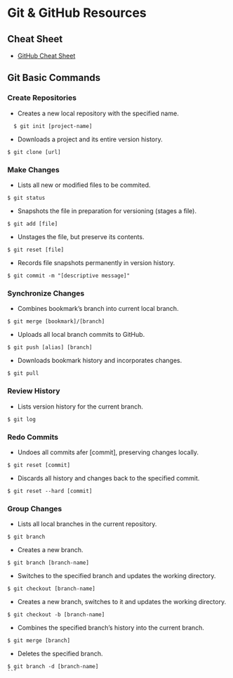 # Git & GitHub Resources

## Cheat Sheet

- [GitHub Cheat Sheet](https://services.github.com/on-demand/downloads/github-git-cheat-sheet.pdf)

## Git Basic Commands
### Create Repositories

- Creates a new local repository with the specified name.
````
  $ git init [project-name]
````
- Downloads a project and its entire version history.
````
$ git clone [url]
````

### Make Changes
- Lists all new or modified files to be commited.
````
$ git status
````
- Snapshots the file in preparation for versioning (stages a file).
````
$ git add [file]
````
- Unstages the file, but preserve its contents.
````
$ git reset [file]
````
- Records file snapshots permanently in version history.
````
$ git commit -m "[descriptive message]"
````

### Synchronize Changes
- Combines bookmark’s branch into current local branch.
````
$ git merge [bookmark]/[branch]
````
- Uploads all local branch commits to GitHub.
````
$ git push [alias] [branch]
````
- Downloads bookmark history and incorporates changes.
````
$ git pull
````

### Review History
- Lists version history for the current branch.
```
$ git log
```

### Redo Commits
- Undoes all commits afer [commit], preserving changes locally.
````
$ git reset [commit]
````
- Discards all history and changes back to the specified commit.
````
$ git reset --hard [commit]
````

### Group Changes

- Lists all local branches in the current repository.
````
$ git branch
````
- Creates a new branch.
````
$ git branch [branch-name]
````
- Switches to the specified branch and updates the working directory.
```
$ git checkout [branch-name]
```
- Creates a new branch, switches to it and updates the working directory.
```
$ git checkout -b [branch-name]
```
- Combines the specified branch’s history into the current branch.
```
$ git merge [branch]
```
- Deletes the specified branch.
````
$ git branch -d [branch-name]
```
